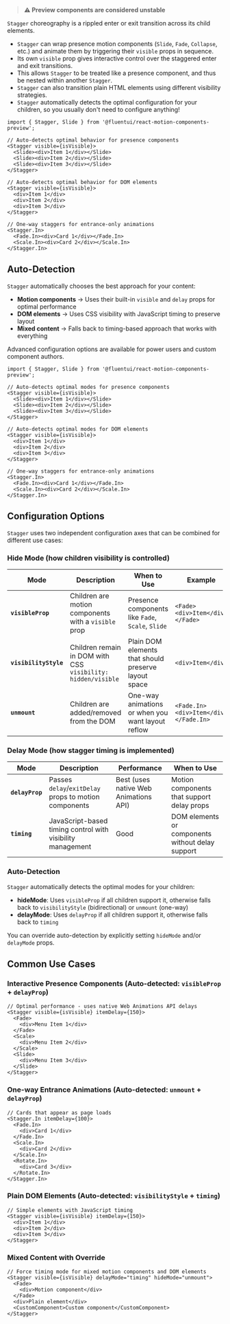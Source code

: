 > **⚠️ Preview components are considered unstable**

`Stagger` choreography is a rippled enter or exit transition across its child elements.

- `Stagger` can wrap presence motion components (`Slide`, `Fade`, `Collapse`, etc.) and animate them by triggering their `visible` props in sequence.
- Its own `visible` prop gives interactive control over the staggered enter and exit transitions.
- This allows `Stagger` to be treated like a presence component, and thus be nested within another `Stagger`.
- `Stagger` can also transition plain HTML elements using different visibility strategies.
- `Stagger` automatically detects the optimal configuration for your children, so you usually don't need to configure anything!

```tsx
import { Stagger, Slide } from '@fluentui/react-motion-components-preview';

// Auto-detects optimal behavior for presence components
<Stagger visible={isVisible}>
  <Slide><div>Item 1</div></Slide>
  <Slide><div>Item 2</div></Slide>
  <Slide><div>Item 3</div></Slide>
</Stagger>

// Auto-detects optimal behavior for DOM elements
<Stagger visible={isVisible}>
  <div>Item 1</div>
  <div>Item 2</div>
  <div>Item 3</div>
</Stagger>

// One-way staggers for entrance-only animations
<Stagger.In>
  <Fade.In><div>Card 1</div></Fade.In>
  <Scale.In><div>Card 2</div></Scale.In>
</Stagger.In>
```

## Auto-Detection

`Stagger` automatically chooses the best approach for your content:

- **Motion components** → Uses their built-in `visible` and `delay` props for optimal performance
- **DOM elements** → Uses CSS visibility with JavaScript timing to preserve layout
- **Mixed content** → Falls back to timing-based approach that works with everything

Advanced configuration options are available for power users and custom component authors.

```tsx
import { Stagger, Slide } from '@fluentui/react-motion-components-preview';

// Auto-detects optimal modes for presence components
<Stagger visible={isVisible}>
  <Slide><div>Item 1</div></Slide>
  <Slide><div>Item 2</div></Slide>
  <Slide><div>Item 3</div></Slide>
</Stagger>

// Auto-detects optimal modes for DOM elements
<Stagger visible={isVisible}>
  <div>Item 1</div>
  <div>Item 2</div>
  <div>Item 3</div>
</Stagger>

// One-way staggers for entrance-only animations
<Stagger.In>
  <Fade.In><div>Card 1</div></Fade.In>
  <Scale.In><div>Card 2</div></Scale.In>
</Stagger.In>
```

## Configuration Options

`Stagger` uses two independent configuration axes that can be combined for different use cases:

### Hide Mode (how children visibility is controlled)

| Mode                  | Description                                                  | When to Use                                          | Example                              |
| --------------------- | ------------------------------------------------------------ | ---------------------------------------------------- | ------------------------------------ |
| **`visibleProp`**     | Children are motion components with a `visible` prop         | Presence components like `Fade`, `Scale`, `Slide`    | `<Fade><div>Item</div></Fade>`       |
| **`visibilityStyle`** | Children remain in DOM with CSS `visibility: hidden/visible` | Plain DOM elements that should preserve layout space | `<div>Item</div>`                    |
| **`unmount`**         | Children are added/removed from the DOM                      | One-way animations or when you want layout reflow    | `<Fade.In><div>Item</div></Fade.In>` |

### Delay Mode (how stagger timing is implemented)

| Mode            | Description                                                | Performance                           | When to Use                                      |
| --------------- | ---------------------------------------------------------- | ------------------------------------- | ------------------------------------------------ |
| **`delayProp`** | Passes `delay`/`exitDelay` props to motion components      | Best (uses native Web Animations API) | Motion components that support delay props       |
| **`timing`**    | JavaScript-based timing control with visibility management | Good                                  | DOM elements or components without delay support |

### Auto-Detection

`Stagger` automatically detects the optimal modes for your children:

- **hideMode**: Uses `visibleProp` if all children support it, otherwise falls back to `visibilityStyle` (bidirectional) or `unmount` (one-way)
- **delayMode**: Uses `delayProp` if all children support it, otherwise falls back to `timing`

You can override auto-detection by explicitly setting `hideMode` and/or `delayMode` props.

## Common Use Cases

### Interactive Presence Components (Auto-detected: `visibleProp` + `delayProp`)

```tsx
// Optimal performance - uses native Web Animations API delays
<Stagger visible={isVisible} itemDelay={150}>
  <Fade>
    <div>Menu Item 1</div>
  </Fade>
  <Scale>
    <div>Menu Item 2</div>
  </Scale>
  <Slide>
    <div>Menu Item 3</div>
  </Slide>
</Stagger>
```

### One-way Entrance Animations (Auto-detected: `unmount` + `delayProp`)

```tsx
// Cards that appear as page loads
<Stagger.In itemDelay={100}>
  <Fade.In>
    <div>Card 1</div>
  </Fade.In>
  <Scale.In>
    <div>Card 2</div>
  </Scale.In>
  <Rotate.In>
    <div>Card 3</div>
  </Rotate.In>
</Stagger.In>
```

### Plain DOM Elements (Auto-detected: `visibilityStyle` + `timing`)

```tsx
// Simple elements with JavaScript timing
<Stagger visible={isVisible} itemDelay={150}>
  <div>Item 1</div>
  <div>Item 2</div>
  <div>Item 3</div>
</Stagger>
```

### Mixed Content with Override

```tsx
// Force timing mode for mixed motion components and DOM elements
<Stagger visible={isVisible} delayMode="timing" hideMode="unmount">
  <Fade>
    <div>Motion component</div>
  </Fade>
  <div>Plain element</div>
  <CustomComponent>Custom component</CustomComponent>
</Stagger>
```
